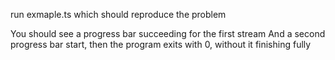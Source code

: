 run exmaple.ts which should reproduce the problem

You should see a progress bar succeeding for the first stream
And a second progress bar start, then the program exits with 0, without it finishing fully
